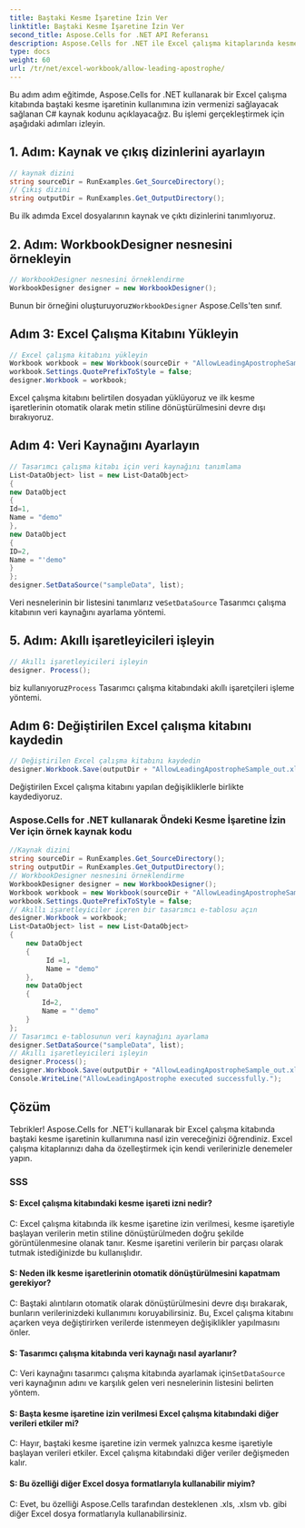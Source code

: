```yaml
---
title: Baştaki Kesme İşaretine İzin Ver
linktitle: Baştaki Kesme İşaretine İzin Ver
second_title: Aspose.Cells for .NET API Referansı
description: Aspose.Cells for .NET ile Excel çalışma kitaplarında kesme işaretine izin verin.
type: docs
weight: 60
url: /tr/net/excel-workbook/allow-leading-apostrophe/
---
```

Bu adım adım eğitimde, Aspose.Cells for .NET kullanarak bir Excel çalışma kitabında baştaki kesme işaretinin kullanımına izin vermenizi sağlayacak sağlanan C# kaynak kodunu açıklayacağız. Bu işlemi gerçekleştirmek için aşağıdaki adımları izleyin.

## 1. Adım: Kaynak ve çıkış dizinlerini ayarlayın

```csharp
// kaynak dizini
string sourceDir = RunExamples.Get_SourceDirectory();
// Çıkış dizini
string outputDir = RunExamples.Get_OutputDirectory();
```

Bu ilk adımda Excel dosyalarının kaynak ve çıktı dizinlerini tanımlıyoruz.

## 2. Adım: WorkbookDesigner nesnesini örnekleyin

```csharp
// WorkbookDesigner nesnesini örneklendirme
WorkbookDesigner designer = new WorkbookDesigner();
```

 Bunun bir örneğini oluşturuyoruz`WorkbookDesigner` Aspose.Cells'ten sınıf.

## Adım 3: Excel Çalışma Kitabını Yükleyin

```csharp
// Excel çalışma kitabını yükleyin
Workbook workbook = new Workbook(sourceDir + "AllowLeadingApostropheSample.xlsx");
workbook.Settings.QuotePrefixToStyle = false;
designer.Workbook = workbook;
```

Excel çalışma kitabını belirtilen dosyadan yüklüyoruz ve ilk kesme işaretlerinin otomatik olarak metin stiline dönüştürülmesini devre dışı bırakıyoruz.

## Adım 4: Veri Kaynağını Ayarlayın

```csharp
// Tasarımcı çalışma kitabı için veri kaynağını tanımlama
List<DataObject> list = new List<DataObject>
{
new DataObject
{
Id=1,
Name = "demo"
},
new DataObject
{
ID=2,
Name = "'demo"
}
};
designer.SetDataSource("sampleData", list);
```

 Veri nesnelerinin bir listesini tanımlarız ve`SetDataSource` Tasarımcı çalışma kitabının veri kaynağını ayarlama yöntemi.

## 5. Adım: Akıllı işaretleyicileri işleyin

```csharp
// Akıllı işaretleyicileri işleyin
designer. Process();
```

 biz kullanıyoruz`Process` Tasarımcı çalışma kitabındaki akıllı işaretçileri işleme yöntemi.

## Adım 6: Değiştirilen Excel çalışma kitabını kaydedin

```csharp
// Değiştirilen Excel çalışma kitabını kaydedin
designer.Workbook.Save(outputDir + "AllowLeadingApostropheSample_out.xlsx");
```

Değiştirilen Excel çalışma kitabını yapılan değişikliklerle birlikte kaydediyoruz.

### Aspose.Cells for .NET kullanarak Öndeki Kesme İşaretine İzin Ver için örnek kaynak kodu 
```csharp
//Kaynak dizini
string sourceDir = RunExamples.Get_SourceDirectory();
string outputDir = RunExamples.Get_OutputDirectory();
// WorkbookDesigner nesnesini örneklendirme
WorkbookDesigner designer = new WorkbookDesigner();
Workbook workbook = new Workbook(sourceDir + "AllowLeadingApostropheSample.xlsx");
workbook.Settings.QuotePrefixToStyle = false;
// Akıllı işaretleyiciler içeren bir tasarımcı e-tablosu açın
designer.Workbook = workbook;
List<DataObject> list = new List<DataObject>
{
	new DataObject
	{
		 Id =1,
		 Name = "demo"
	},
	new DataObject
	{
		Id=2,
		Name = "'demo"
	}
};
// Tasarımcı e-tablosunun veri kaynağını ayarlama
designer.SetDataSource("sampleData", list);
// Akıllı işaretleyicileri işleyin
designer.Process();
designer.Workbook.Save(outputDir + "AllowLeadingApostropheSample_out.xlsx");
Console.WriteLine("AllowLeadingApostrophe executed successfully.");
```

## Çözüm

Tebrikler! Aspose.Cells for .NET'i kullanarak bir Excel çalışma kitabında baştaki kesme işaretinin kullanımına nasıl izin vereceğinizi öğrendiniz. Excel çalışma kitaplarınızı daha da özelleştirmek için kendi verilerinizle denemeler yapın.

### SSS

#### S: Excel çalışma kitabındaki kesme işareti izni nedir?

C: Excel çalışma kitabında ilk kesme işaretine izin verilmesi, kesme işaretiyle başlayan verilerin metin stiline dönüştürülmeden doğru şekilde görüntülenmesine olanak tanır. Kesme işaretini verilerin bir parçası olarak tutmak istediğinizde bu kullanışlıdır.

#### S: Neden ilk kesme işaretlerinin otomatik dönüştürülmesini kapatmam gerekiyor?

C: Baştaki alıntıların otomatik olarak dönüştürülmesini devre dışı bırakarak, bunların verilerinizdeki kullanımını koruyabilirsiniz. Bu, Excel çalışma kitabını açarken veya değiştirirken verilerde istenmeyen değişiklikler yapılmasını önler.

#### S: Tasarımcı çalışma kitabında veri kaynağı nasıl ayarlanır?

 C: Veri kaynağını tasarımcı çalışma kitabında ayarlamak için`SetDataSource` veri kaynağının adını ve karşılık gelen veri nesnelerinin listesini belirten yöntem.

#### S: Başta kesme işaretine izin verilmesi Excel çalışma kitabındaki diğer verileri etkiler mi?

C: Hayır, baştaki kesme işaretine izin vermek yalnızca kesme işaretiyle başlayan verileri etkiler. Excel çalışma kitabındaki diğer veriler değişmeden kalır.

#### S: Bu özelliği diğer Excel dosya formatlarıyla kullanabilir miyim?

C: Evet, bu özelliği Aspose.Cells tarafından desteklenen .xls, .xlsm vb. gibi diğer Excel dosya formatlarıyla kullanabilirsiniz.